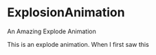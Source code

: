 # ExplosionAnimation
An Amazing Explode Animation 

This is an explode animation. When I first saw this 
